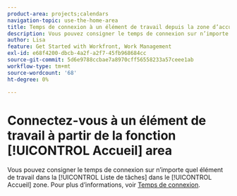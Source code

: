 ```yaml
---
product-area: projects;calendars
navigation-topic: use-the-home-area
title: Temps de connexion à un élément de travail depuis la zone d’accueil
description: Vous pouvez consigner le temps de connexion sur n’importe quel élément de travail dans la [!UICONTROL Liste de tâches] dans le [!UICONTROL Accueil] zone. Pour plus d’informations, voir [!UICONTROL Accueil] dans l’article Temps du journal.
author: Lisa
feature: Get Started with Workfront, Work Management
exl-id: e68f4200-dbcb-4a2f-a2f7-45fb968684cc
source-git-commit: 5d6e9788ccbae7a8970cff56558233a57ceee1ab
workflow-type: tm+mt
source-wordcount: '68'
ht-degree: 0%

---
```


# Connectez-vous à un élément de travail à partir de la fonction [!UICONTROL Accueil] area

Vous pouvez consigner le temps de connexion sur n’importe quel élément de travail dans la [!UICONTROL Liste de tâches] dans le [!UICONTROL Accueil] zone. Pour plus d’informations, voir  [Temps de connexion](../../../timesheets/create-and-manage-timesheets/log-time.md).
